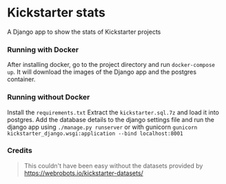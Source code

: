 # Kickstarter stats
A Django app to show the stats of Kickstarter projects

### Running with Docker
After installing docker, go to the project directory 
and run `docker-compose up`. It will download the images of the
Django app and the postgres container.


### Running without Docker
Install the `requirements.txt`
Extract the `kickstarter.sql.7z` and load it into postgres.
Add the database details to the django settings file and run the 
django app using `./manage.py runserver` or with gunicorn 
`gunicorn kickstarter_django.wsgi:application --bind localhost:8001`


### Credits
>This couldn't have been easy without the datasets provided by 
https://webrobots.io/kickstarter-datasets/

